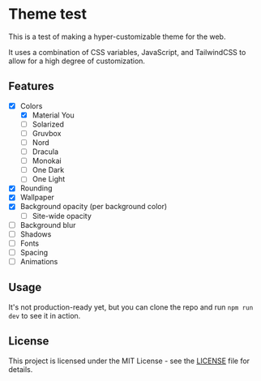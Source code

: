 # Theme test

This is a test of making a hyper-customizable theme for the web.

It uses a combination of CSS variables, JavaScript, and TailwindCSS to allow for a high degree of customization.

## Features

- [x] Colors
  - [x] Material You
  - [ ] Solarized
  - [ ] Gruvbox
  - [ ] Nord
  - [ ] Dracula
  - [ ] Monokai
  - [ ] One Dark
  - [ ] One Light
- [x] Rounding
- [x] Wallpaper
- [x] Background opacity (per background color)
  - [ ] Site-wide opacity
- [ ] Background blur
- [ ] Shadows
- [ ] Fonts
- [ ] Spacing
- [ ] Animations

## Usage

It's not production-ready yet, but you can clone the repo and run `npm run dev` to see it in action.

## License

This project is licensed under the MIT License - see the [LICENSE](LICENSE.md) file for details.
